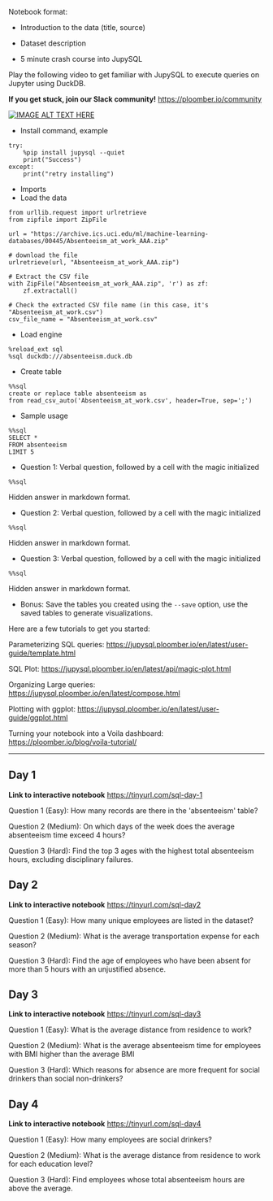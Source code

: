 Notebook format:

* Introduction to the data (title, source)
* Dataset description

* 5 minute crash course into JupySQL

Play the following video to get familiar with JupySQL to execute queries on Jupyter using DuckDB.

<b>If you get stuck, join our Slack community!</b> https://ploomber.io/community


[![IMAGE ALT TEXT HERE](https://img.youtube.com/vi/CsWEUYLaYU0/0.jpg)](https://www.youtube.com/watch?v=CsWEUYLaYU0)

* Install command, example



```
try:
    %pip install jupysql --quiet
    print("Success")
except:
    print("retry installing")
```

* Imports
* Load the data

```
from urllib.request import urlretrieve
from zipfile import ZipFile

url = "https://archive.ics.uci.edu/ml/machine-learning-databases/00445/Absenteeism_at_work_AAA.zip"

# download the file
urlretrieve(url, "Absenteeism_at_work_AAA.zip")

# Extract the CSV file
with ZipFile("Absenteeism_at_work_AAA.zip", 'r') as zf:
    zf.extractall()

# Check the extracted CSV file name (in this case, it's "Absenteeism_at_work.csv")
csv_file_name = "Absenteeism_at_work.csv"
```

* Load engine

```
%reload_ext sql
%sql duckdb:///absenteeism.duck.db
```

* Create table

```
%%sql
create or replace table absenteeism as
from read_csv_auto('Absenteeism_at_work.csv', header=True, sep=';')
```


* Sample usage

```
%%sql 
SELECT *
FROM absenteeism 
LIMIT 5
```

* Question 1: Verbal question, followed by a cell with the magic initialized

```
%%sql
```

Hidden answer in markdown format. 

* Question 2: Verbal question, followed by a cell with the magic initialized

```
%%sql
```

Hidden answer in markdown format. 

* Question 3: Verbal question, followed by a cell with the magic initialized

```
%%sql
```

Hidden answer in markdown format. 

* Bonus: Save the tables you created using the `--save` option, use the saved tables to generate visualizations.

Here are a few tutorials to get you started:

Parameterizing SQL queries: https://jupysql.ploomber.io/en/latest/user-guide/template.html

SQL Plot: https://jupysql.ploomber.io/en/latest/api/magic-plot.html

Organizing Large queries: https://jupysql.ploomber.io/en/latest/compose.html

Plotting with ggplot: https://jupysql.ploomber.io/en/latest/user-guide/ggplot.html

Turning your notebook into a Voila dashboard: https://ploomber.io/blog/voila-tutorial/

---------------------

## Day 1

**Link to interactive notebook** https://tinyurl.com/sql-day-1

Question 1 (Easy):
How many records are there in the 'absenteeism' table? 


Question 2 (Medium):
On which days of the week does the average absenteeism time exceed 4 hours? 


Question 3 (Hard):
Find the top 3 ages with the highest total absenteeism hours, excluding disciplinary failures.

## Day 2

**Link to interactive notebook** https://tinyurl.com/sql-day2

Question 1 (Easy):
How many unique employees are listed in the dataset?

Question 2 (Medium):
What is the average transportation expense for each season?

Question 3 (Hard):
Find the age of employees who have been absent for more than 5 hours with an unjustified absence.

## Day 3

**Link to interactive notebook** https://tinyurl.com/sql-day3

Question 1 (Easy):
What is the average distance from residence to work? 

Question 2 (Medium):
What is the average absenteeism time for employees with BMI higher than the average BMI

Question 3 (Hard):
Which reasons for absence are more frequent for social drinkers than social non-drinkers?

## Day 4 

**Link to interactive notebook** https://tinyurl.com/sql-day4

Question 1 (Easy):
How many employees are social drinkers?

Question 2 (Medium):
What is the average distance from residence to work for each education level?

Question 3 (Hard):
Find employees whose total absenteeism hours are above the average. 